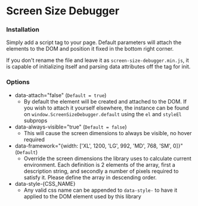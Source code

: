 # Screen Size Debugger

### Installation
Simply add a script tag to your page. Default parameters will attach the elements to the DOM and position it fixed in the bottom right corner.

If you don't rename the file and leave it as `screen-size-debugger.min.js`, it is capable of initializing itself and parsing data attributes off the tag for init.

### Options
  * data-attach="false" (`Default = true`)
	* By default the element will be created and attached to the DOM. If you wish to attach it yourself elsewhere, the instance can be found on `window.ScreenSizeDebugger.default` using the `el` and `styleEl` subprops
  * data-always-visible="true" (`Default = false`)
    * This will cause the screen dimensions to always be visible, no hover required
  * data-framework="{width: ['XL', 1200, 'LG', 992, 'MD', 768, 'SM', 0]}" (`Default`)
    * Override the screen dimensions the library uses to calculate current environment. Each definition is 2 elements of the array, first a description string, and secondly a number of pixels required to satisfy it. Please define the array in descending order.
  * data-style-{CSS_NAME}
    * Any valid css name can be appended to `data-style-` to have it applied to the DOM element used by this library